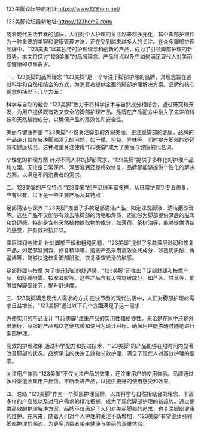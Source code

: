123美脚论坛导航地址:https://www.123hom.net/

123美脚论坛最新地址:https://123hom2.com/

随着现代生活节奏的加快，人们对个人护理的关注越来越多元化，其中脚部护理作为一种重要的美容和健康管理方法，正在受到越来越多人的关注。在众多脚部护理品牌中，“123美脚”以其独特的护理理念和创新的产品，成为了引领脚部护理的新趋势。本文将探讨“123美脚”的品牌理念、产品特点以及它如何满足现代人对美丽与健康的双重需求。

一、123美脚的品牌理念
“123美脚”是一个专注于脚部护理的品牌，其理念旨在通过科学和自然相结合的方式，为消费者提供全面的脚部护理解决方案。品牌的核心理念包括以下几个方面：

科学与自然的融合
“123美脚”致力于将科学技术与自然成分相结合，通过研究和开发，为用户提供既有效又安全的脚部护理产品。品牌在产品配方中融入了先进的科技和天然植物成分，以确保产品的高效性和安全性。

美丽与健康并重
“123美脚”不仅关注脚部的外观美丽，更注重脚部的健康。品牌的产品设计旨在解决脚部常见的问题，如干燥、粗糙、异味等，同时提升脚部的舒适感和健康状况。这种双重关注使得“123美脚”成为了美丽与健康的代名词。

个性化的护理方案
针对不同人群的脚部需求，“123美脚”提供了多样化的护理产品和方案。无论是日常保养、深层滋润还是特效修复，品牌都能够提供个性化的解决方案，以满足不同消费者的需求。

二、123美脚的产品特点
“123美脚”的产品线丰富多样，从日常护理到专业修复，应有尽有。以下是一些主要产品及其特点：

足部清洁与保养
“123美脚”推出了多款足部清洁产品，如泡沫洗脚液、清洁磨砂膏等。这些产品不仅能够有效去除脚部的污垢和角质，还能够为脚部提供深层的滋润和舒适感。特别是含有天然植物提取物的成分，如薄荷、茶树油等，能够提供清新的感觉，并有效对抗异味。

深层滋润与修复
针对脚部干燥和粗糙问题，“123美脚”提供了多款深层滋润和修复产品，如足部滋润霜、修复精华等。这些产品采用高效滋润成分，如透明质酸、角鲨烯等，能够快速修复脚部肌肤，恢复柔软光滑的触感。

足部舒缓与按摩
为了提升脚部的舒适感，“123美脚”还推出了足部舒缓和按摩产品，如舒缓喷雾、按摩凝胶等。这些产品含有天然舒缓成分，如芦荟、甘草等，能够缓解脚部疲劳，提升舒适度。

三、123美脚满足现代人需求的方式
在快节奏的现代生活中，人们对脚部护理的需求日益增长，“123美脚”通过以下几个方面满足了这一需求：

方便实用的产品设计
“123美脚”注重产品的实用性和便捷性。无论是在家中还是外出旅行，品牌的产品都以方便携带和使用为设计目标，确保用户能够随时随地进行脚部护理。

高效的护理效果
通过科学配方和先进技术，“123美脚”的产品能够在短时间内显著改善脚部的状况。品牌承诺的快速见效和长效护理，满足了现代人对高效护理的要求。

关注用户体验
“123美脚”不仅关注产品的效果，还注重用户的使用体验。品牌通过多种渠道收集用户反馈，不断改进产品，以提供更好的使用感受和效果。

四、总结
“123美脚”作为一个脚部护理品牌，以其科学与自然相结合的理念、丰富多样的产品线以及对用户需求的精准把握，成为了现代脚部护理的新趋势。通过提供高效的护理解决方案，品牌不仅满足了人们对美丽脚部的追求，也关注脚部健康的维护。在未来，随着人们对个人护理的关注不断增加，“123美脚”有望继续引领脚部护理的潮流，为更多消费者带来健康与美丽的双重体验。
